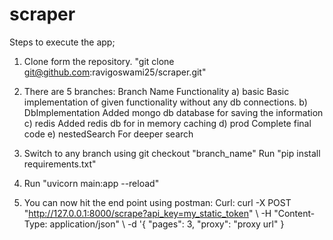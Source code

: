 # scraper
Steps to execute the app;
1. Clone form the repository. "git clone git@github.com:ravigoswami25/scraper.git"
2. There are 5 branches: Branch Name Functionality a) basic Basic implementation of given functionality without any db connections. b) DbImplementation Added mongo db database for saving the information c) redis Added redis db for in memory caching d) prod Complete final code e) nestedSearch For deeper search

3. Switch to any branch using git checkout "branch_name" Run "pip install requirements.txt"

4. Run "uvicorn main:app --reload"
5. You can now hit the end point using postman: Curl: curl -X POST "http://127.0.0.1:8000/scrape?api_key=my_static_token" \ -H "Content-Type: application/json" \ -d '{ "pages": 3, "proxy": "proxy url" }
